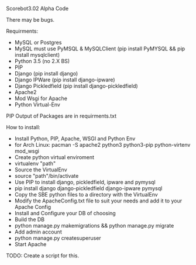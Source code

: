 Scorebot3.02 Alpha Code

There may be bugs. 

Requirments:
 - MySQL or Postgres
  - MySQL must use PyMSQL & MySQLClient (pip install PyMYSQL && pip install mysqlclient)
 - Python 3.5 (no 2.X BS)
 - PIP
 - Django (pip install django)
 - Django IPWare (pip install django-ipware)
 - Django Pickledfield (pip install django-pickledfield)
 - Apache2
 - Mod Wsgi for Apache
 - Python Virtual-Env

PIP Output of Packages are in requirments.txt

How to install:
 - Install Python, PIP, Apache, WSGI and Python Env
  - for Arch Linux: pacman -S apache2 python3 python3-pip python-virtenv mod_wsgi
 - Create python virtual enviroment 
  - virtualenv "path"
 - Source the VirtualEnv
  - source "path"/bin/activate
 - Use PIP to install django, pickledfield, ipware and pymysql 
  - pip install django django-pickledfield django-ipware pymysql
 - Copy the SBE python files to a directory with the VirtualEnv
 - Modify the ApacheConfig.txt file to suit your needs and add it to your Apache Config
 - Install and Configure your DB of choosing
 - Build the DB
  - python manage.py makemigrations && python manage.py migrate
 - Add admin account
  - python manage.py createsuperuser
 - Start Apache

TODO: Create a script for this.
